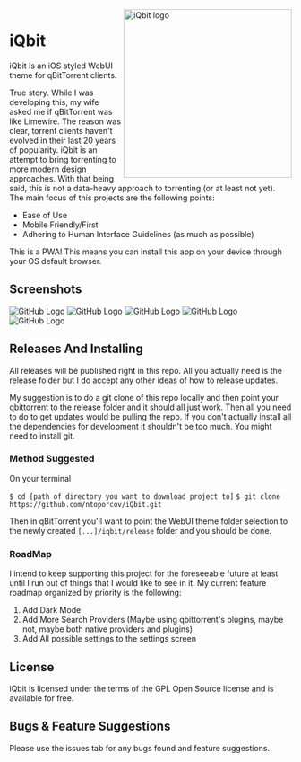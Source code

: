 <img src="https://github.com/ntoporcov/iQbit/raw/master/src/images/logo_round.png" alt="iQbit logo" title="iQbit Logo" align="right" height="300" />

# iQbit

iQbit is an iOS styled WebUI theme for qBitTorrent clients.

True story. While I was developing this, my wife asked me if qBitTorrent was like Limewire. The reason was clear, torrent clients haven't evolved in their last 20 years of popularity. iQbit is an attempt to bring torrenting to more modern design approaches. With that being said, this is not a data-heavy approach to torrenting (or at least not yet). The main focus of this projects are the following points:

* Ease of Use
* Mobile Friendly/First 
* Adhering to Human Interface Guidelines (as much as possible)

This is a PWA! This means you can install this app on your device through your OS default browser.

## Screenshots

![GitHub Logo](https://github.com/ntoporcov/iQbit/raw/master/src/images/mobileScreenshot.png)
![GitHub Logo](https://github.com/ntoporcov/iQbit/raw/master/src/images/mobileScreenshot2.png)
![GitHub Logo](https://github.com/ntoporcov/iQbit/raw/master/src/images/mobileScreenshot3.png)
![GitHub Logo](https://github.com/ntoporcov/iQbit/raw/master/src/images/tabletScreenshot.png)
![GitHub Logo](https://github.com/ntoporcov/iQbit/raw/master/src/images/tabletScreenshot2.png)


## Releases And Installing

All releases will be published right in this repo. All you actually need is the release folder but I do accept any other ideas of how to release updates.

My suggestion is to do a git clone of this repo locally and then point your qbittorrent to the release folder and it should all just work. Then all you need to do to get updates would be pulling the repo. If you don't actually install all the dependencies for development it shouldn't be too much. You might need to install git.

### Method Suggested

On your terminal

`$ cd [path of directory you want to download project to]`
`$ git clone https://github.com/ntoporcov/iQbit.git`

Then in qBitTorrent you'll want to point the WebUI theme folder selection to the newly created `[...]/iqbit/release` folder and you should be done.

### RoadMap

I intend to keep supporting this project for the foreseeable future at least until I run out of things that I would like to see in it. My current feature roadmap organized by priority is the following:

1. Add Dark Mode
2. Add More Search Providers (Maybe using qbittorrent's plugins, maybe not, maybe both native providers and plugins)
3. Add All possible settings to the settings screen

## License

iQbit is licensed under the terms of the GPL Open Source license and is available for free.

## Bugs & Feature Suggestions 

Please use the issues tab for any bugs found and feature suggestions.

